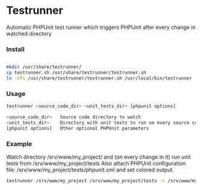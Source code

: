 # Testrunner
Automatic PHPUnit test runner which triggers PHPUnit after every change in watched directory

### Install

```bash

mkdir /usr/share/testrunner/
cp testrunner.sh /usr/share/testrunner/testrunner.sh
ln -nfs /usr/share/testrunner/testrunner.sh /usr/local/bin/testrunner
```

### Usage

``` bash
testrunner <source_code_dir> <unit_tests_dir> [phpunit options]

<source_code_dir>	Source code directory to watch
<unit_tests_dir>	Directory with unit tests to run on every source code change
[phpunit options]	Other optional PHPUnit parameters

```

### Example
Watch directory /srv/www/my_project/ and (on every change in it) run unit tests from /srv/www/my_project/tests
Also attach PHPUnit configuration file: /srv/www/my_project/tests/phpunit.xml and set colored output.

```bash
testrunner /srv/www/my_project /srv/www/my_project/tests -c /srv/www/my_project/tests/phpunit.xml --colors

```


